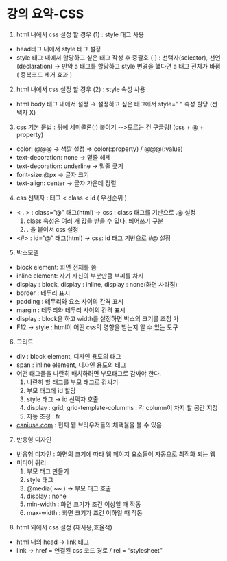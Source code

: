 # 강의 요약-CSS

1. html 내에서 css 설정 할 경우 (1) : style 태그 사용
- head태그 내에서 style 태그 설정
- style 태그 내에서 할당하고 싶은 태그 작성 후 중괄호 { } : 선택자(selector), 선언(declaration)
→ 만약 a 태그를 할당하고 style 변경을 했다면 a 태그 전체가 바뀜 ( 중복코드 제거 효과 )

2. html 내에서 css 설정 할 경우 (2) : style 속성 사용
- html body 태그 내에서 설정
→ 설정하고 싶은 태그에서 style=” “ 속성 할당 (선택자 X)

3. css 기본 문법 : 뒤에 세미콜론(;) 붙이기
-->모르는 건 구글링! (css + @ + property)
- color: @@@ → 색깔 설정
⇒ color(:property) / @@@(:value)
- text-decoration: none → 밑줄 해제
- text-decoration: underline → 밑줄 긋기
- font-size:@px → 글자 크기
- text-align: center → 글자 가운데 정렬

4. css 선택자 : 태그 < class < id ( 우선순위 )
- < . > : class=”@” 태그(html) → css : class 태그를 기반으로 .@ 설정
    1. class 속성은 여러 개 값을 받을 수 있다. 띄어쓰기 구분
    2. . 을 붙여서 css 설정
- <#> : id=”@” 태그(html) → css: id 태그 기반으로 #@ 설정

5. 박스모델
- block element: 화면 전체를 씀
- inline element: 자기 자신의 부분만큼 부피를 차지
- display : block, display : inline, display : none(화면 사라짐)
- border : 테두리 표시
- padding : 테두리와 요소 사이의 간격 표시
- margin : 테두리와 테두리 사이의 간격 표시
- display : block을 하고 width를 설정하면 박스의 크기를 조정 가
- F12 → style : html이 어떤 css의 영향을 받는지 알 수 있는 도구

6. 그리드  
- div : block element, 디자인 용도의 태그
- span : inline element, 디자인 용도의 태그
- 어떤 태그들을 나란히 배치하려면 부모태그로 감싸야 한다.
    1. 나란히 할 태그를 부모 태그로 감싸기
    2. 부모 태그에 id 할당
    3. style 태그 → id 선택자 호출
    4. display : grid;
    grid-template-columms : 각 column이 차지 할 공간 지정
    5. 자동 조정 : fr  
- [caniuse.com](http://caniuse.com) : 현재 웹 브라우저들의 채택율을 볼 수 있음

7. 반응형 디자인
- 반응형 디자인  : 화면의 크기에 따라 웹 페이지 요소들이 자동으로 최적화 되는 웹
- 미디어 쿼리
    1. 부모 태그 만들기
    2. style 태그 
    3. @media( ~~ ) → 부모 태그 호출
    4. display : none
    5. min-width : 화면 크기가 조건 이상일 때 작동
    6. max-width : 화면 크기가 조건 이하일 때 작동  

8. html 외에서 css 설정 (재사용,효율적)
- html 내의 head → link 태그
- link → href = 연결된 css 코드 경로 / rel = “stylesheet”
